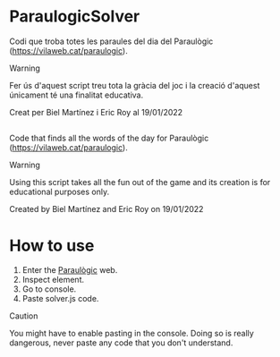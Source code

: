 # ParaulogicSolver

Codi que troba totes les paraules del dia del Paraulògic (https://vilaweb.cat/paraulogic). 

> [!WARNING]
> Fer ús d'aquest script treu tota la gràcia del joc i la creació d'aquest únicament té una finalitat educativa.

Creat per Biel Martínez i Eric Roy al 19/01/2022

##

Code that finds all the words of the day for Paraulògic (https://vilaweb.cat/paraulogic).

> [!WARNING]
>Using this script takes all the fun out of the game and its creation is for educational purposes only.

Created by Biel Martínez and Eric Roy on 19/01/2022

# How to use

1. Enter the [Paraulògic](https://vilaweb.cat/paraulogic) web.
2. Inspect element.
3. Go to console.
4. Paste solver.js code.

> [!CAUTION]
> You might have to enable pasting in the console. Doing so is really dangerous, never paste any code that you don't understand.

